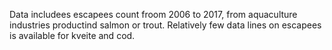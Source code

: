 Data includees escapees count froom 2006 to 2017, from aquaculture industries productind salmon or trout. Relatively few data lines on escapees is available for kveite and cod. 